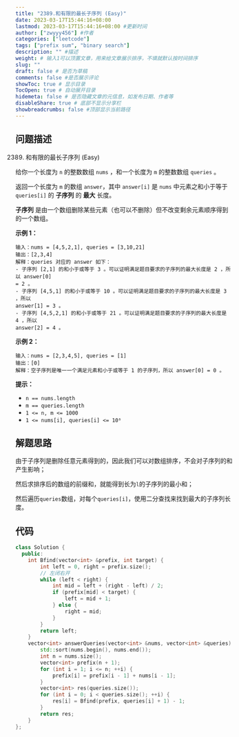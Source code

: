 ```yaml
---
title: "2389.和有限的最长子序列 (Easy)"
date: 2023-03-17T15:44:16+08:00
lastmod: 2023-03-17T15:44:16+08:00 #更新时间
author: ["zwyyy456"] #作者
categories: ["leetcode"]
tags: ["prefix sum", "binary search"]
description: "" #描述
weight: # 输入1可以顶置文章，用来给文章展示排序，不填就默认按时间排序
slug: ""
draft: false # 是否为草稿
comments: false #是否展示评论
showToc: true # 显示目录
TocOpen: true # 自动展开目录
hidemeta: false # 是否隐藏文章的元信息，如发布日期、作者等
disableShare: true # 底部不显示分享栏
showbreadcrumbs: false #顶部显示当前路径
---
```

## 问题描述
2389. 和有限的最长子序列 (Easy)

给你一个长度为 `n` 的整数数组 `nums` ，和一个长度为 `m` 的整数数组 `queries` 。

返回一个长度为 `m` 的数组 `answer`，其中 `answer[i]` 是 `nums` 中元素之和小于等于
`queries[i]` 的 **子序列** 的 **最大** 长度。

**子序列** 是由一个数组删除某些元素（也可以不删除）但不改变剩余元素顺序得到的一个数组。

**示例 1：**

```
输入：nums = [4,5,2,1], queries = [3,10,21]
输出：[2,3,4]
解释：queries 对应的 answer 如下：
- 子序列 [2,1] 的和小于或等于 3 。可以证明满足题目要求的子序列的最大长度是 2 ，所以 answer[0]
= 2 。
- 子序列 [4,5,1] 的和小于或等于 10 。可以证明满足题目要求的子序列的最大长度是 3 ，所以
answer[1] = 3 。
- 子序列 [4,5,2,1] 的和小于或等于 21 。可以证明满足题目要求的子序列的最大长度是 4 ，所以
answer[2] = 4 。

```

**示例 2：**

```
输入：nums = [2,3,4,5], queries = [1]
输出：[0]
解释：空子序列是唯一一个满足元素和小于或等于 1 的子序列，所以 answer[0] = 0 。
```

**提示：**

- `n == nums.length`
- `m == queries.length`
- `1 <= n, m <= 1000`
- `1 <= nums[i], queries[i] <= 10⁶`

## 解题思路
由于子序列是删除任意元素得到的，因此我们可以对数组排序，不会对子序列的和产生影响；

然后求排序后的数组的前缀和，就能得到长为`l`的子序列的最小和；

然后遍历`queries`数组，对每个`queries[i]`，使用二分查找来找到最大的子序列长度。

## 代码
```cpp
class Solution {
  public:
    int Bfind(vector<int> &prefix, int target) {
        int left = 0, right = prefix.size();
        // 左闭右开
        while (left < right) {
            int mid = left + (right - left) / 2;
            if (prefix[mid] < target) {
                left = mid + 1;
            } else {
                right = mid;
            }
        }
        return left;
    }
    vector<int> answerQueries(vector<int> &nums, vector<int> &queries) {
        std::sort(nums.begin(), nums.end());
        int n = nums.size();
        vector<int> prefix(n + 1);
        for (int i = 1; i <= n; ++i) {
            prefix[i] = prefix[i - 1] + nums[i - 1];
        }
        vector<int> res(queries.size());
        for (int i = 0; i < queries.size(); ++i) {
            res[i] = Bfind(prefix, queries[i] + 1) - 1;
        }
        return res;
    }
};
```


